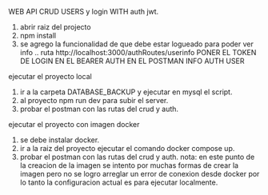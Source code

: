 WEB API CRUD USERS y login WITH auth jwt.

1. abrir raiz del projecto
2. npm install
3. se agrego la funcionalidad de que debe estar logueado para poder ver info .. ruta   http://localhost:3000/authRoutes/userinfo  PONER EL TOKEN DE LOGIN  EN EL BEARER  AUTH EN EL POSTMAN INFO AUTH USER

ejecutar el proyecto local
1. ir a la carpeta DATABASE_BACKUP y ejecutar en mysql el script.
2. al proyecto  npm run dev para subir el server.
3. probar el postman con las rutas del crud y auth.

ejecutar el proyecto con imagen docker
1. se debe instalar docker.
2. ir a la raiz del proyecto ejecutar el comando docker compose up.
3. probar el postman con las rutas del crud y auth.
nota: en este punto de la creacion de la imagen se intento por muchas formas de crear la imagen pero no se logro arreglar un error de conexion desde docker por lo tanto la configuracion actual es para ejecutar localmente.
